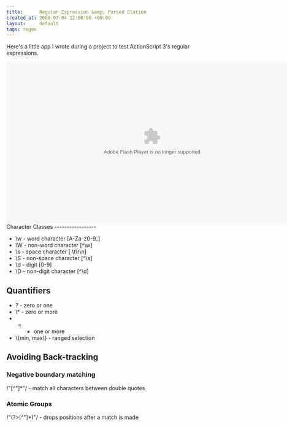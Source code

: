 ```yaml
---
title:      Regular Expression &amp; Parsed Elation
created_at: 2008-07-04 12:00:00 +00:00
layout:     default
tags: regex
---
```


Here's a little app I wrote during a project to test ActionScript 3's regular expressions.

<object type="application/x-shockwave-flash" data="/images/as3regex.swf" width="760" height="422">
<param name="movie" value="/images/as3regex.swf" />

</object>
Character Classes
-----------------

-   \\w - word character \[A-Za-z0-9\_\]
-   \\W - non-word character \[^\\w\]
-   \\s - space character \[ \\t\\r\\n\]
-   \\S - non-space character \[^\\s\]
-   \\d - digit \[0-9\]
-   \\D - non-digit character \[^\\d\]

Quantifiers
-----------

-   ? - zero or one
-   \\\* - zero or more
-   + - one or more
-   \\{min, max\\} - ranged selection

Avoiding Back-tracking
----------------------

### Negative boundary matching

/"\[^"\]\*"/ - match all characters between double quotes

### Atomic Groups

/"(?&gt;\[^"\]\*)"/ - drops positions after a match is made

